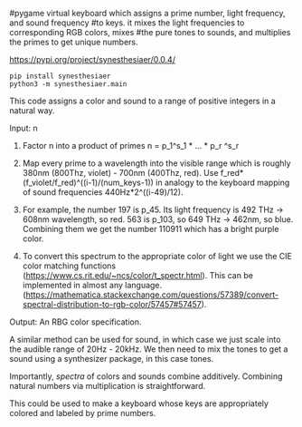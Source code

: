 #pygame virtual keyboard which assigns a prime number, light frequency, and sound frequency
#to keys. it mixes the light frequencies to corresponding RGB colors, mixes
#the pure tones to sounds, and multiplies the primes to get unique numbers.

https://pypi.org/project/synesthesiaer/0.0.4/

```
pip install synesthesiaer
python3 -m synesthesiaer.main
```

This code assigns a color and sound to a range of positive integers in a natural
way.

Input: n

1) Factor n into a product of primes n = p_1^s_1 * ... * p_r ^s_r

2) Map every prime to a wavelength into the visible range which is roughly 380nm (800Thz, violet) - 700nm (400Thz, red). Use f_red*(f_violet/f_red)^((i-1)/(num_keys-1)) in analogy to the keyboard mapping of sound frequencies 440Hz*2^((i-49)/12).

3) For example, the number 197 is p_45. Its light frequency is 492 THz ->  608nm wavelength, so red. 563 is p_103, so 649 THz -> 462nm, so blue. Combining them we get the number 110911 which has a bright purple color. 

4) To convert this spectrum to the appropriate color of light we use the CIE color matching functions (https://www.cs.rit.edu/~ncs/color/t_spectr.html). This can be implemented in almost any language. (https://mathematica.stackexchange.com/questions/57389/convert-spectral-distribution-to-rgb-color/57457#57457).

Output: An RBG color specification.

A similar method can be used for sound, in which case we just scale into the audible range of 20Hz - 20kHz. We then need to mix the tones to get a sound using a synthesizer package, in this case tones.

Importantly, *spectra* of colors and sounds combine additively. Combining natural numbers via multiplication is straightforward.

This could be used to make a keyboard whose keys are appropriately colored and labeled by prime numbers.
